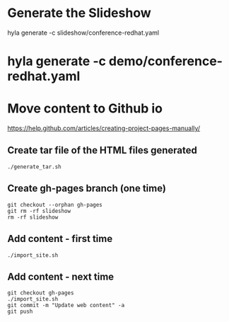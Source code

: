 # Generate the Slideshow

hyla generate -c slideshow/conference-redhat.yaml

# hyla generate -c demo/conference-redhat.yaml

# Move content to Github io

https://help.github.com/articles/creating-project-pages-manually/

## Create tar file of the HTML files generated 

    ./generate_tar.sh
    
## Create gh-pages branch (one time)

    git checkout --orphan gh-pages
    git rm -rf slideshow 
    rm -rf slideshow  
    
## Add content  - first time

    ./import_site.sh
    
## Add content - next time
    
    git checkout gh-pages
    ./import_site.sh
    git commit -m "Update web content" -a
    git push
    
    